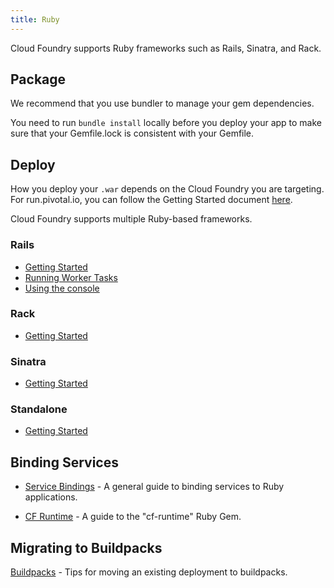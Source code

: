 ```yaml
---
title: Ruby
---
```


Cloud Foundry supports Ruby frameworks such as Rails, Sinatra, and Rack.

## <a id='package'></a>Package ##

We recommend that you use bundler to manage your gem dependencies.

You need to run `bundle install` locally before you deploy your app to make sure that your Gemfile.lock is consistent with your Gemfile.

## <a id='deploy'></a> Deploy ##

How you deploy your `.war` depends on the Cloud Foundry you are targeting. For run.pivotal.io, you can follow the Getting Started document [here](../../getting-started.html).

Cloud Foundry supports multiple Ruby-based frameworks.

### Rails

* [Getting Started](rails-getting-started.html)
* [Running Worker Tasks](rails-running-worker-tasks.html)
* [Using the console](rails-using-the-console.html)

### Rack

* [Getting Started](rack-getting-started.html)

### Sinatra

* [Getting Started](sinatra-getting-started.html)

### Standalone

* [Getting Started](standalone-app-getting-started.html)

## <a id='binding-services'></a>Binding Services ##

* [Service Bindings](./ruby-service-bindings.html) - A general guide to binding services to Ruby applications.

* [CF Runtime](./ruby-cf-runtime.html) - A guide to the "cf-runtime" Ruby Gem.

## <a id='buildpacks'></a>Migrating to Buildpacks ##

[Buildpacks](./migrating-to-buildpacks.html) - Tips for moving an existing deployment to buildpacks.

